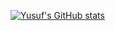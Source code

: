 [![Yusuf's GitHub stats](https://github-readme-stats.vercel.app/api?username=yusuf-khan-swd)](https://github.com/anuraghazra/github-readme-stats)

